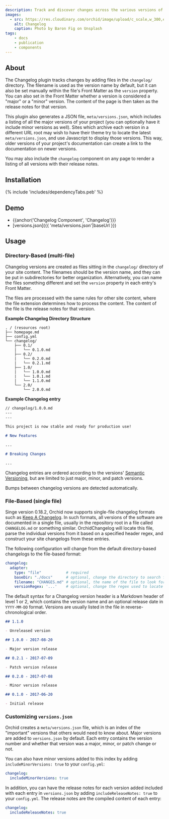 ```yaml
---
description: Track and discover changes across the various versions of your library or application.
images:
  - src: https://res.cloudinary.com/orchid/image/upload/c_scale,w_300,e_blur:150/v1524974267/plugins/changelog.jpg
    alt: Changelog
    caption: Photo by Baron Fig on Unsplash
tags:
    - docs
    - publication
    - components
---
```


## About

The Changelog plugin tracks changes by adding files in the `changelog/` directory. The filename is used as the version
name by default, but it can also be set manually within the file's Front Matter as the `version` property. You can also 
set in the Front Matter whether a version is considered a "major" or a "minor" version. The content of the page is then
taken as the release notes for that version.

This plugin also generates a JSON file, `meta/versions.json`, which includes a listing of all the major versions of your
project (you can optionally have it include minor versions as well). Sites which archive each version in a different URL
root may wish to have their theme try to locate the latest `meta/versions.json`, and use Javascript to display those 
versions. This way, older versions of your project's documentation can create a link to the documentation on newer 
versions.

You may also include the `changelog` component on any page to render a listing of all versions with their release notes.

## Installation

{% include 'includes/dependencyTabs.peb' %}

## Demo

- {{anchor('Changelog Component', 'Changelog')}}
- [versions.json]({{ 'meta/versions.json'|baseUrl }})

## Usage

### Directory-Based (multi-file)

Changelog versions are created as files sitting in the `changelog/` directory of your site content. The filenames should
be the version name, and they can be put in subdirectories for better organization. Alternatively, you can name the 
files something different and set the `version` property in each entry's Front Matter.

The files are processed with the 
same rules for other site content, where the file extension determines how to process the content. The content of the 
file is the release notes for that version.

**Example Changelog Directory Structure**
```text
. / (resources root)
├── homepage.md
├── config.yml
└── changelog/
    ├── 0.1/
    |   └── 0.1.0.md
    ├── 0.2/
    |   └── 0.2.0.md
    |   └── 0.2.1.md
    ├── 1.0/
    |   └── 1.0.0.md
    |   └── 1.0.1.md
    |   └── 1.1.0.md
    └── 2.0/
        └── 2.0.0.md
```

**Example Changelog entry**
```markdown
// changelog/1.0.0.md 
---
---

This project is now stable and ready for production use!

# New Features

...

# Breaking Changes

...
```

Changelog entries are ordered according to the versions' [Semantic Versioning](https://semver.org), but are limited to
just major, minor, and patch versions.

Bumps between changelog versions are detected automatically. 

### File-Based (single file)

Singe version 0.18.2, Orchid now supports single-file changelog formats such as 
[Keep A Changelog](https://keepachangelog.com/en/1.0.0/). In such formats, all versions of the software are documented 
in a single file, usually in the repository root in a file called `CHANGELOG.md` or something similar. OrchidChangelog
will locate this file, parse the individual versions from it based on a specified header regex, and construct your site
changelogs from these entries.

The following configuration will change from the default directory-based changelogs to the file-based format:

```yaml
changelog:
  adapter: 
    type: "file"           # required
    baseDir: "./docs"      # optional, change the directory to search for the changelog file in. Defaults to resources root dir
    filename: "CHANGES.md" # optional, the name of the file to look for
    versionRegex: '...'    # optional, change the regex used to locate version header lines in the file. Defaults to Markdown headers of level 1 or 2
```

The default syntax for a Changelog version header is a Markdown header of level 1 or 2, which contains the version name
and an optional release date in `YYYY-MM-DD` format. Versions are usually listed in the file in reverse-chronological 
order.

```markdown
## 1.1.0

- Unreleased version

## 1.0.0 - 2017-08-20

- Major version release

## 0.2.1 - 2017-07-09

- Patch version release

## 0.2.0 - 2017-07-08

- Minor version release

## 0.1.0 - 2017-06-20

- Initial release
```

### Customizing `versions.json`

Orchid creates a `meta/versions.json` file, which is an index of the "important" versions that others would need to know
about. Major versions are added to `versions.json` by default. Each entry contains the version number and whether that version
was a major, minor, or patch change or not.

You can also have minor versions added to this index by adding `includeMinorVersions: true` to your `config.yml`:

```yaml
changelog:
  includeMinorVersions: true
```

In addition, you can have the release notes for each version added included with each entry in `versions.json` by adding
`includeReleaseNotes: true` to your `config.yml`. The release notes are the compiled content of each entry:

```yaml
changelog:
  includeReleaseNotes: true
```

